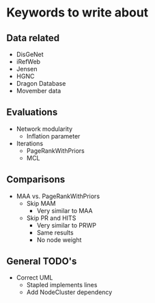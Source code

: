 Keywords to write about
=======================

## Data related
- DisGeNet
- iRefWeb
- Jensen
- HGNC
- Dragon Database
- Movember data

## Evaluations
- Network modularity
    - Inflation parameter
- Iterations
    - PageRankWithPriors
    - MCL

## Comparisons
- MAA vs. PageRankWithPriors
    - Skip MAM
        - Very similar to MAA
    - Skip PR and HITS
        - Very similar to PRWP
        - Same results
        - No node weight

## General TODO's
- Correct UML
    - Stapled implements lines
    - Add NodeCluster dependency
